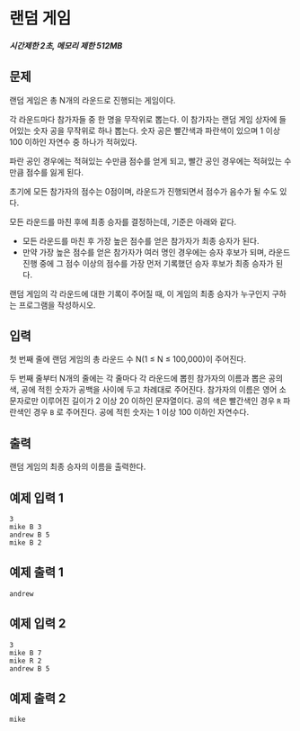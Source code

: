 # 랜덤 게임

##### 시간제한 2초, 메모리 제한 512MB

## 문제

랜덤 게임은 총 N개의 라운드로 진행되는 게임이다.

각 라운드마다 참가자들 중 한 명을 무작위로 뽑는다. 이 참가자는 랜덤 게임 상자에 들어있는 숫자 공을 무작위로 하나 뽑는다. 숫자 공은 빨간색과 파란색이 있으며 1 이상 100 이하인 자연수 중 하나가 적혀있다.

파란 공인 경우에는 적혀있는 수만큼 점수를 얻게 되고, 빨간 공인 경우에는 적혀있는 수만큼 점수를 잃게 된다.

초기에 모든 참가자의 점수는 0점이며, 라운드가 진행되면서 점수가 음수가 될 수도 있다.

모든 라운드를 마친 후에 최종 승자를 결정하는데, 기준은 아래와 같다.

- 모든 라운드를 마친 후 가장 높은 점수를 얻은 참가자가 최종 승자가 된다.
- 만약 가장 높은 점수를 얻은 참가자가 여러 명인 경우에는 승자 후보가 되며, 라운드 진행 중에 그 점수 이상의 점수를 가장 먼저 기록했던 승자 후보가 최종 승자가 된다.

랜덤 게임의 각 라운드에 대한 기록이 주어질 때, 이 게임의 최종 승자가 누구인지 구하는 프로그램을 작성하시오.



## 입력

첫 번째 줄에 랜덤 게임의 총 라운드 수 N(1 ≤ N ≤ 100,000)이 주어진다.

두 번째 줄부터 N개의 줄에는 각 줄마다 각 라운드에 뽑힌 참가자의 이름과 뽑은 공의 색, 공에 적힌 숫자가 공백을 사이에 두고 차례대로 주어진다. 참가자의 이름은 영어 소문자로만 이루어진 길이가 2 이상 20 이하인 문자열이다. 공의 색은 빨간색인 경우 `R` 파란색인 경우 `B` 로 주어진다. 공에 적힌 숫자는 1 이상 100 이하인 자연수다.




## 출력

랜덤 게임의 최종 승자의 이름을 출력한다.



## 예제 입력 1

```
3
mike B 3
andrew B 5
mike B 2
```



## 예제 출력 1

```
andrew
```



## 예제 입력 2

```
3
mike B 7
mike R 2
andrew B 5
```



## 예제 출력 2

```
mike
```


